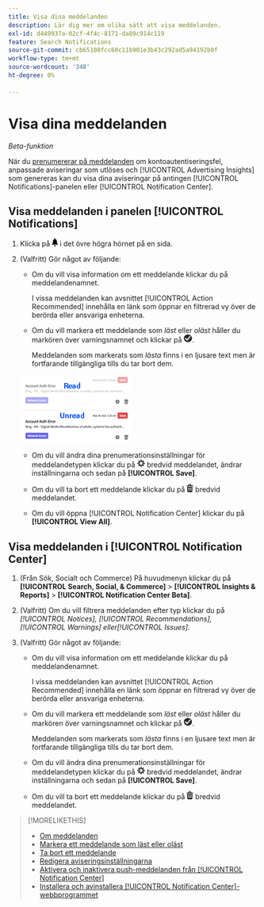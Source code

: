 ```yaml
---
title: Visa dina meddelanden
description: Lär dig mer om olika sätt att visa meddelanden.
exl-id: d449937a-02cf-4f4c-8171-da89c914c119
feature: Search Notifications
source-git-commit: cb65108fcc60c11b901e3b43c292ad5a94192b9f
workflow-type: tm+mt
source-wordcount: '348'
ht-degree: 0%

---
```


# Visa dina meddelanden

*Beta-funktion*

När du [prenumererar på meddelanden](notification-edit.md) om kontoautentiseringsfel, anpassade aviseringar som utlöses och [!UICONTROL Advertising Insights] som genereras kan du visa dina aviseringar på antingen [!UICONTROL Notifications]-panelen eller [!UICONTROL Notification Center].

## Visa meddelanden i panelen [!UICONTROL Notifications]

1. Klicka på ![Meddelanden](/help/search-social-commerce/assets/notifications-panel.png "Meddelanden") i det övre högra hörnet på en sida.

1. (Valfritt) Gör något av följande:

   * Om du vill visa information om ett meddelande klickar du på meddelandenamnet.

     I vissa meddelanden kan avsnittet [!UICONTROL Action Recommended] innehålla en länk som öppnar en filtrerad vy över de berörda eller ansvariga enheterna.

   * Om du vill markera ett meddelande som *läst* eller *oläst* håller du markören över varningsnamnet och klickar på ![Markera som läst eller oläst](/help/search-social-commerce/assets/notifications-read-unread.png "Markera som läst eller oläst").

     Meddelanden som markerats som *lästa* finns i en ljusare text men är fortfarande tillgängliga tills du tar bort dem.

   ![Meddelanden för läsning och oläst](/help/search-social-commerce/assets/notifications-read-vs-unread.png "Meddelanden för läsning och oläst")

   * Om du vill ändra dina prenumerationsinställningar för meddelandetypen klickar du på ![Inställningar](/help/search-social-commerce/assets/settings-nc.png "Inställningar") bredvid meddelandet, ändrar inställningarna och sedan på **[!UICONTROL Save]**.

   * Om du vill ta bort ett meddelande klickar du på ![Ta bort](/help/search-social-commerce/assets/delete.png "Ta bort") bredvid meddelandet.

   * Om du vill öppna [!UICONTROL Notification Center] klickar du på **[!UICONTROL View All]**.

## Visa meddelanden i [!UICONTROL Notification Center]

1. (Från Sök, Socialt och Commerce) På huvudmenyn klickar du på **[!UICONTROL Search, Social, & Commerce]** > **[!UICONTROL Insights & Reports]** > **[!UICONTROL Notification Center Beta]**.

1. (Valfritt) Om du vill filtrera meddelanden efter typ klickar du på *[!UICONTROL Notices], [!UICONTROL Recommendations], [!UICONTROL Warnings] eller[!UICONTROL Issues]*.

1. (Valfritt) Gör något av följande:

   * Om du vill visa information om ett meddelande klickar du på meddelandenamnet.

     I vissa meddelanden kan avsnittet [!UICONTROL Action Recommended] innehålla en länk som öppnar en filtrerad vy över de berörda eller ansvariga enheterna.

   * Om du vill markera ett meddelande som *läst* eller *oläst* håller du markören över varningsnamnet och klickar på ![Markera som läst eller oläst](/help/search-social-commerce/assets/notifications-read-unread.png "Markera som läst eller oläst").

     Meddelanden som markerats som *lästa* finns i en ljusare text men är fortfarande tillgängliga tills du tar bort dem.

   * Om du vill ändra dina prenumerationsinställningar för meddelandetypen klickar du på ![Inställningar](/help/search-social-commerce/assets/settings-nc.png "Inställningar") bredvid meddelandet, ändrar inställningarna och sedan på **[!UICONTROL Save]**.

   * Om du vill ta bort ett meddelande klickar du på ![Ta bort](/help/search-social-commerce/assets/delete.png "Ta bort") bredvid meddelandet.

>[!MORELIKETHIS]
>
>* [Om meddelanden](/help/search-social-commerce/notifications/notification-about.md)
>* [Markera ett meddelande som läst eller oläst](notification-mark-read-unread.md)
>* [Ta bort ett meddelande](notification-delete.md)
>* [Redigera aviseringsinställningarna](notification-edit.md)
>* [Aktivera och inaktivera push-meddelanden från [!UICONTROL Notification Center]](notifications-push-enable-disable.md)
>* [Installera och avinstallera [!UICONTROL Notification Center]-webbprogrammet](notification-app-install-uninstall.md)

